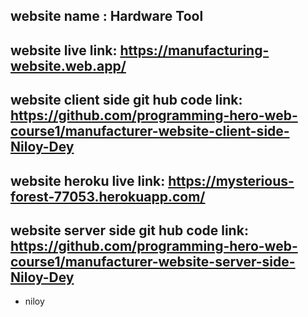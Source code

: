 ## website name : Hardware Tool


## website live link: https://manufacturing-website.web.app/



## website client side git hub code link: https://github.com/programming-hero-web-course1/manufacturer-website-client-side-Niloy-Dey



## website heroku  live link: https://mysterious-forest-77053.herokuapp.com/



## website server side git hub code link:  https://github.com/programming-hero-web-course1/manufacturer-website-server-side-Niloy-Dey


* niloy